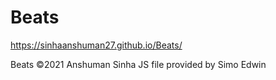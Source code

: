 # Beats
https://sinhaanshuman27.github.io/Beats/

Beats ©2021 Anshuman Sinha
JS file provided by Simo Edwin
